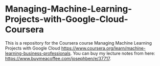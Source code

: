 # Managing-Machine-Learning-Projects-with-Google-Cloud-Coursera

This is a repository for the Coursera course Managing Machine Learning Projects with Google Cloud https://www.coursera.org/learn/machine-learning-business-professionals.
You can buy my lecture notes from here: https://www.buymeacoffee.com/josephben/e/37717. 
